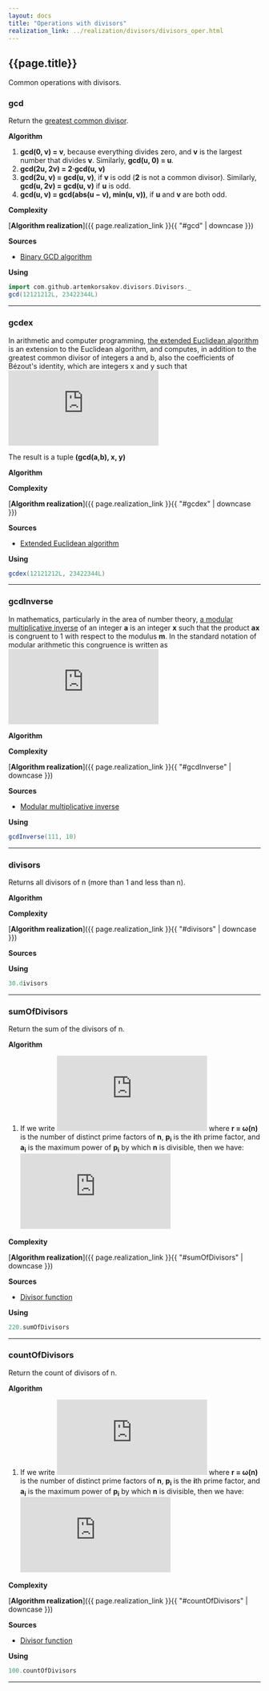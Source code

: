 ```yaml
---
layout: docs
title: "Operations with divisors"
realization_link: ../realization/divisors/divisors_oper.html
---
```


## {{page.title}}

Common operations with divisors.

### gcd
Return the [greatest common divisor](https://en.wikipedia.org/wiki/Greatest_common_divisor).

**Algorithm**
1. **gcd(0, v) = v**, because everything divides zero, and **v** is the largest number that divides **v**. 
Similarly, **gcd(u, 0) = u**.
2. **gcd(2u, 2v) = 2·gcd(u, v)**
3. **gcd(2u, v) = gcd(u, v)**, if **v** is odd (**2** is not a common divisor). 
Similarly, **gcd(u, 2v) = gcd(u, v)** if **u** is odd.
4. **gcd(u, v) = gcd(abs(u − v), min(u, v))**, if **u** and **v** are both odd.

**Complexity** 
     
[**Algorithm realization**]({{ page.realization_link }}{{ "#gcd" | downcase }})

**Sources** 
- [Binary GCD algorithm](https://en.wikipedia.org/wiki/Binary_GCD_algorithm)

**Using**
```scala mdoc
import com.github.artemkorsakov.divisors.Divisors._
gcd(12121212L, 23422344L)
```

---

### gcdex
In arithmetic and computer programming, 
[the extended Euclidean algorithm](https://en.wikipedia.org/wiki/Extended_Euclidean_algorithm) is an extension 
to the Euclidean algorithm, and computes, in addition to the greatest common divisor of integers a and b, 
also the coefficients of Bézout's identity, which are integers x and y such that
![formula](http://latex.codecogs.com/svg.latex?ax&plus;by=%5Cgcd(a,b).)

The result is a tuple **(gcd(a,b), x, y)**

**Algorithm**

**Complexity** 
     
[**Algorithm realization**]({{ page.realization_link }}{{ "#gcdex" | downcase }})

**Sources** 
- [Extended Euclidean algorithm](https://en.wikipedia.org/wiki/Extended_Euclidean_algorithm)

**Using**
```scala mdoc
gcdex(12121212L, 23422344L)
```

---

### gcdInverse
In mathematics, particularly in the area of number theory, 
[a modular multiplicative inverse](https://en.wikipedia.org/wiki/Modular_multiplicative_inverse) 
of an integer **a** is an integer **x** such that the product **ax** is congruent to 1 with respect to the modulus **m**.
In the standard notation of modular arithmetic this congruence is written as
![formula](http://latex.codecogs.com/svg.latex?ax%20%5Cequiv%201%20%5Cpmod%7Bm%7D)

**Algorithm**

**Complexity** 
     
[**Algorithm realization**]({{ page.realization_link }}{{ "#gcdInverse" | downcase }})

**Sources** 
- [Modular multiplicative inverse](https://en.wikipedia.org/wiki/Modular_multiplicative_inverse)

**Using**
```scala mdoc
gcdInverse(111, 10)
```

---

### divisors
Returns all divisors of n (more than 1 and less than n).

**Algorithm**

**Complexity** 
     
[**Algorithm realization**]({{ page.realization_link }}{{ "#divisors" | downcase }})

**Sources** 

**Using**
```scala mdoc
30.divisors
```

---

### sumOfDivisors
Return the sum of the divisors of n.

**Algorithm**
1. If we write 
![formula](http://latex.codecogs.com/svg.latex?n%20=%20%5Cprod_%7Bi=1%7D%5Er%20p_i%5E%7Ba_i%7D) 
where **r = ω(n)** is the number of distinct prime factors of **n**, **p<sub>i</sub>** is the **i**th prime factor, 
and **a<sub>i</sub>** is the maximum power of **p<sub>i</sub>** by which **n** is divisible, then we have:
![formula](http://latex.codecogs.com/svg.latex?%7B%5Cdisplaystyle%20%5Csigma%20_%7B1%7D(n)=%5Cprod%20_%7Bi=1%7D%5E%7Br%7D%7B%5Cfrac%20%7Bp_%7Bi%7D%5E%7B(a_%7Bi%7D&plus;1)%7D-1%7D%7Bp_%7Bi%7D-1%7D%7D.%7D)

**Complexity** 
     
[**Algorithm realization**]({{ page.realization_link }}{{ "#sumOfDivisors" | downcase }})

**Sources** 
- [Divisor function](https://en.wikipedia.org/wiki/Divisor_function)

**Using**
```scala mdoc
220.sumOfDivisors
```

---

### countOfDivisors
Return the count of divisors of n.

**Algorithm**
1. If we write 
![formula](http://latex.codecogs.com/svg.latex?n%20=%20%5Cprod_%7Bi=1%7D%5Er%20p_i%5E%7Ba_i%7D) 
where **r = ω(n)** is the number of distinct prime factors of **n**, **p<sub>i</sub>** is the **i**th prime factor, 
and **a<sub>i</sub>** is the maximum power of **p<sub>i</sub>** by which **n** is divisible, then we have:
![formula](http://latex.codecogs.com/svg.latex?%5Csigma_0(n)=%5Cprod_%7Bi=1%7D%5Er%20(a_i&plus;1)) 

**Complexity** 
     
[**Algorithm realization**]({{ page.realization_link }}{{ "#countOfDivisors" | downcase }})

**Sources** 
- [Divisor function](https://en.wikipedia.org/wiki/Divisor_function)

**Using**
```scala mdoc
100.countOfDivisors
```

---
